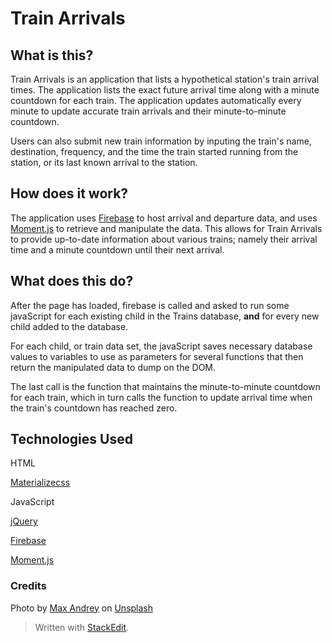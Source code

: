 # Train Arrivals

## What is this?

Train Arrivals is an application that lists a hypothetical station's train arrival times. The application lists the exact future arrival time along with a minute countdown for each train. The application updates automatically every minute to update accurate train arrivals and their minute-to-minute countdown. 

Users can also submit new train information by inputing the train's name, destination, frequency, and the time the train started running from the station, or its last known arrival to the station. 

## How does it work?

The application uses [Firebase](https://firebase.google.com/) to host arrival and departure data, and uses [Moment.js](http://momentjs.com/) to retrieve and manipulate the data. This allows for Train Arrivals to provide up-to-date information about various trains; namely their arrival time and a minute countdown until their next arrival.


## What does this do?

After the page has loaded, firebase is called and asked to run some javaScript for each existing child in the Trains database, **and** for every new child added to the database. 

For each child, or train data set, the javaScript saves necessary database values to variables to use as parameters for several functions that then return the manipulated data to dump on the DOM.

The last call is the function that maintains the minute-to-minute countdown for each train, which in turn calls the function to update arrival time when the train's countdown has reached zero.


## Technologies Used

HTML

[Materializecss](http://materializecss.com)

JavaScript

[jQuery](https://jquery.com/)

[Firebase](https://firebase.google.com/)

[Moment.js](http://momentjs.com/)

### Credits

Photo by [Max Andrey](https://unsplash.com/@maxandrey?utm_source=unsplash&utm_medium=referral&utm_content=creditCopyText) on [Unsplash](https://unsplash.com/search/photos/train-tracks?utm_source=unsplash&utm_medium=referral&utm_content=creditCopyText)

> Written with [StackEdit](https://stackedit.io/).